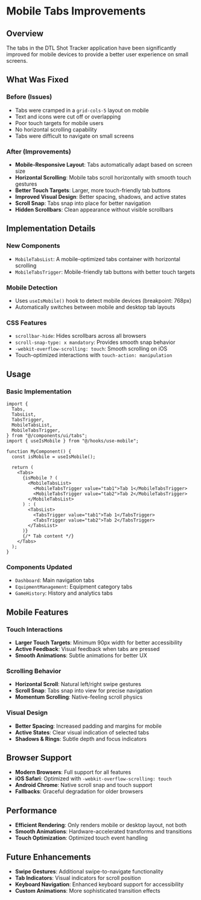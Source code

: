# Mobile Tabs Improvements

## Overview

The tabs in the DTL Shot Tracker application have been significantly improved for mobile devices to provide a better user experience on small screens.

## What Was Fixed

### Before (Issues)

- Tabs were cramped in a `grid-cols-5` layout on mobile
- Text and icons were cut off or overlapping
- Poor touch targets for mobile users
- No horizontal scrolling capability
- Tabs were difficult to navigate on small screens

### After (Improvements)

- **Mobile-Responsive Layout**: Tabs automatically adapt based on screen size
- **Horizontal Scrolling**: Mobile tabs scroll horizontally with smooth touch gestures
- **Better Touch Targets**: Larger, more touch-friendly tab buttons
- **Improved Visual Design**: Better spacing, shadows, and active states
- **Scroll Snap**: Tabs snap into place for better navigation
- **Hidden Scrollbars**: Clean appearance without visible scrollbars

## Implementation Details

### New Components

- `MobileTabsList`: A mobile-optimized tabs container with horizontal scrolling
- `MobileTabsTrigger`: Mobile-friendly tab buttons with better touch targets

### Mobile Detection

- Uses `useIsMobile()` hook to detect mobile devices (breakpoint: 768px)
- Automatically switches between mobile and desktop tab layouts

### CSS Features

- `scrollbar-hide`: Hides scrollbars across all browsers
- `scroll-snap-type: x mandatory`: Provides smooth snap behavior
- `-webkit-overflow-scrolling: touch`: Smooth scrolling on iOS
- Touch-optimized interactions with `touch-action: manipulation`

## Usage

### Basic Implementation

```tsx
import {
  Tabs,
  TabsList,
  TabsTrigger,
  MobileTabsList,
  MobileTabsTrigger,
} from "@/components/ui/tabs";
import { useIsMobile } from "@/hooks/use-mobile";

function MyComponent() {
  const isMobile = useIsMobile();

  return (
    <Tabs>
      {isMobile ? (
        <MobileTabsList>
          <MobileTabsTrigger value="tab1">Tab 1</MobileTabsTrigger>
          <MobileTabsTrigger value="tab2">Tab 2</MobileTabsTrigger>
        </MobileTabsList>
      ) : (
        <TabsList>
          <TabsTrigger value="tab1">Tab 1</TabsTrigger>
          <TabsTrigger value="tab2">Tab 2</TabsTrigger>
        </TabsList>
      )}
      {/* Tab content */}
    </Tabs>
  );
}
```

### Components Updated

- `Dashboard`: Main navigation tabs
- `EquipmentManagement`: Equipment category tabs
- `GameHistory`: History and analytics tabs

## Mobile Features

### Touch Interactions

- **Larger Touch Targets**: Minimum 90px width for better accessibility
- **Active Feedback**: Visual feedback when tabs are pressed
- **Smooth Animations**: Subtle animations for better UX

### Scrolling Behavior

- **Horizontal Scroll**: Natural left/right swipe gestures
- **Scroll Snap**: Tabs snap into view for precise navigation
- **Momentum Scrolling**: Native-feeling scroll physics

### Visual Design

- **Better Spacing**: Increased padding and margins for mobile
- **Active States**: Clear visual indication of selected tabs
- **Shadows & Rings**: Subtle depth and focus indicators

## Browser Support

- **Modern Browsers**: Full support for all features
- **iOS Safari**: Optimized with `-webkit-overflow-scrolling: touch`
- **Android Chrome**: Native scroll snap and touch support
- **Fallbacks**: Graceful degradation for older browsers

## Performance

- **Efficient Rendering**: Only renders mobile or desktop layout, not both
- **Smooth Animations**: Hardware-accelerated transforms and transitions
- **Touch Optimization**: Optimized touch event handling

## Future Enhancements

- **Swipe Gestures**: Additional swipe-to-navigate functionality
- **Tab Indicators**: Visual indicators for scroll position
- **Keyboard Navigation**: Enhanced keyboard support for accessibility
- **Custom Animations**: More sophisticated transition effects
